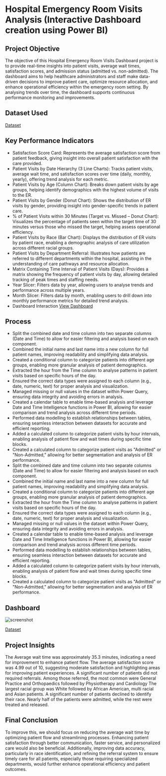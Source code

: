 # Hospital Emergency Room Visits Analysis (Interactive Dashboard creation using Power BI)
## Project Objective
The objective of this Hospital Emergency Room Visits Dashboard project is to provide real-time insights into patient visits, average wait times, satisfaction scores, and admission status (admitted vs. non-admitted). The dashboard aims to help healthcare administrators and staff make data-driven decisions to improve patient care, optimize resource allocation, and enhance operational efficiency within the emergency room setting. By analysing trends over time, the dashboard supports continuous performance monitoring and improvements.
## Dataset Used
<a href="https://github.com/mamatha203/Data-Analysis-Dashboard/blob/main/Hospital%20Data.csv">Dataset</a>

## Key Performance Indicators
- Satisfaction Score Card: Represents the average satisfaction score from patient feedback, giving insight into overall patient satisfaction with the care provided.
- Patient Visits by Date Hierarchy (3 Line Charts): Tracks patient visits, average wait time, and satisfaction scores over time (daily, monthly, yearly), offering trend analysis for each metric.
- Patient Visits by Age (Column Chart): Breaks down patient visits by age groups, helping identify demographics with the highest volume of visits to the ER.
- Patient Visits by Gender (Donut Chart): Shows the distribution of ER visits by gender, providing insight into gender-specific trends in patient care.
- % of Patient Visits within 30 Minutes (Target vs. Missed – Donut Chart): Visualizes the percentage of patients seen within the target time of 30 minutes versus those who missed the target, helping assess 
  operational efficiency.
- Patient Visits by Race (Bar Chart): Displays the distribution of ER visits by patient race, enabling a demographic analysis of care utilization across different racial groups.
- Patient Visits by Department Referral: Illustrates how patients are referred to different departments within the hospital, assisting in the understanding of care pathways and resource allocation.
- Matrix Containing Time Interval of Patient Visits (Days): Provides a matrix showing the frequency of patient visits by day, allowing detailed tracking of peak times and staffing needs.
- Year Slicer: Filters data by year, allowing users to analyse trends and performance across multiple years.
- Month Slicer: Filters data by month, enabling users to drill down into monthly performance metrics for detailed trend analysis.
- Dashboard Interaction <a href="https://github.com/mamatha203/Data-Analysis-Dashboard/blob/main/Hospital%20Emergency%20visits%20Analysis.pbix">View Dashboard</a>
## Process
- Split the combined date and time column into two separate columns (Date and Time) to allow for easier filtering and analysis based on each component.
- Combined the initial name and last name into a new column for full patient names, improving readability and simplifying data analysis.
- Created a conditional column to categorize patients into different age groups, enabling more granular analysis of patient demographics.
- Extracted the hour from the Time column to analyse patterns in patient visits based on specific hours of the day.
- Ensured the correct data types were assigned to each column (e.g., date, numeric, text) for proper analysis and visualization.
- Managed missing or null values in the dataset within Power Query, ensuring data integrity and avoiding errors in analysis.
- Created a calendar table to enable time-based analysis and leverage Date and Time Intelligence functions in Power BI, allowing for easier comparison and trend analysis across different time periods.
- Performed data modelling to establish relationships between tables, ensuring seamless interaction between datasets for accurate and efficient reporting.
- Added a calculated column to categorize patient visits by hour intervals, enabling analysis of patient flow and wait times during specific time blocks.
- Created a calculated column to categorize patient visits as "Admitted" or "Non-Admitted," allowing for better segmentation and analysis of ER performance.
- Split the combined date and time column into two separate columns (Date and Time) to allow for easier filtering and analysis based on each component.
- Combined the initial name and last name into a new column for full patient names, improving readability and simplifying data analysis.
- Created a conditional column to categorize patients into different age groups, enabling more granular analysis of patient demographics.
- Extracted the hour from the Time column to analyse patterns in patient visits based on specific hours of the day.
- Ensured the correct data types were assigned to each column (e.g., date, numeric, text) for proper analysis and visualization.
- Managed missing or null values in the dataset within Power Query, ensuring data integrity and avoiding errors in analysis.
- Created a calendar table to enable time-based analysis and leverage Date and Time Intelligence functions in Power BI, allowing for easier comparison and trend analysis across different time periods.
- Performed data modelling to establish relationships between tables, ensuring seamless interaction between datasets for accurate and efficient reporting.
- Added a calculated column to categorize patient visits by hour intervals, enabling analysis     of patient flow and wait times during specific time blocks.
- Created a calculated column to categorize patient visits as "Admitted" or "Non-Admitted," allowing for better segmentation and analysis of ER performance.
## Dashboard
![screenshot](https://github.com/user-attachments/assets/3773fda6-de75-43fe-9f2c-daaf6b572594)

<a href="https://github.com/mamatha203/Data-Analysis-Dashboard/blob/main/screenshot.PNG">Dataset</a>
## Project Insights
The Average wait time was approximately 35.3 minutes, indicating a need for improvement to enhance patient flow. The average satisfaction score was 4.99 out of 10, suggesting moderate satisfaction and highlighting areas for improving patient experiences. A significant number of patients did not required referrals. Among those referred, the most common were General Practice and Orthopaedics followed by Physiotherapy and Cardiology The largest racial group was White followed by African American, multi racial and Asian patients. A significant number of patients declined to identify their race. Nearly half of the patients were admitted, while the rest were treated and released.
## Final Conclusion
To improve this, we should focus on reducing the average wait time by optimizing patient flow and streamlining processes. Enhancing patient satisfaction through better communication, faster service, and personalized care would also be beneficial. Additionally, improving data accuracy, particularly in race identification, and refining the referral system to ensure timely care for all patients, especially those requiring specialized departments, would further enhance operational efficiency and patient outcomes.



